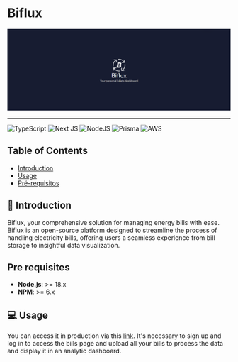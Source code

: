 # Biflux

![Biflux](https://github.com/mkmuniz/Biflux/blob/main/front/public/biflux-banner.png)

---

![TypeScript](https://img.shields.io/badge/typescript-%23007ACC.svg?style=for-the-badge&logo=typescript&logoColor=white)
![Next JS](https://img.shields.io/badge/Next-black?style=for-the-badge&logo=next.js&logoColor=white)
![NodeJS](https://img.shields.io/badge/node.js-%3E=18.x-green?style=for-the-badge&logo=node.js&logoColor=white)
![Prisma](https://img.shields.io/badge/Prisma-3.x-3982CE?style=for-the-badge&logo=Prisma&logoColor=white)
![AWS](https://img.shields.io/badge/AWS-%23FF9900.svg?style=for-the-badge&logo=amazon-aws&logoColor=white)

## Table of Contents
- [Introduction](#introduction)
- [Usage](#usage)
- [Pré-requisitos](#pré-requisitos)

## 📜 Introduction

Biflux, your comprehensive solution for managing energy bills with ease. Biflux is an open-source platform designed to streamline the process of handling electricity bills, offering users a seamless experience from bill storage to insightful data visualization.

## Pre requisites

- **Node.js**: >= 18.x
- **NPM**: >= 6.x
  
## 💻 Usage

You can access it in production via this [link](https://biflux.vercel.app/home). It's necessary to sign up and log in to access the bills page and upload all your bills to process the data and display it in an analytic dashboard.

